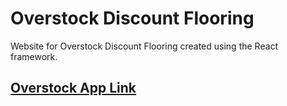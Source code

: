 # Overstock Discount Flooring

Website for Overstock Discount Flooring created using the React framework.

<h2><a href="https://rmbass3.github.io/overstock_app/"> Overstock App Link </a></h2>
